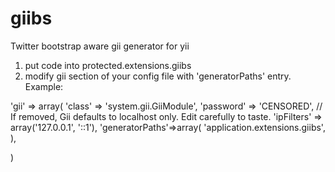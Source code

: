 giibs
=====

Twitter bootstrap aware gii generator for yii

1) put code into protected.extensions.giibs
2) modify gii section of your config file with 'generatorPaths' entry. Example:

'gii' => array(
  'class' => 'system.gii.GiiModule',
  'password' => 'CENSORED',
   // If removed, Gii defaults to localhost only. Edit carefully to taste.
  'ipFilters' => array('127.0.0.1', '::1'),
  'generatorPaths'=>array(
     'application.extensions.giibs',
   ),

)

